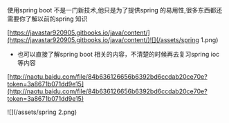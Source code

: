 使用spring boot 不是一门新技术,他只是为了提供spring 的易用性,很多东西都还需要你了解以前的spring 知识 

[https://javastar920905.gitbooks.io/java/content/](https://javastar920905.gitbooks.io/java/content/)![](/assets/spring 1.png)

* 也可以直接了解spring boot 相关的内容，不清楚的时候再去复习spring ioc等内容

[http://naotu.baidu.com/file/84b636126656b6392bd6ccdab20ce70e?token=3a8671b071dd9e15](http://naotu.baidu.com/file/84b636126656b6392bd6ccdab20ce70e?token=3a8671b071dd9e15)

![](/assets/spring 2.png)



